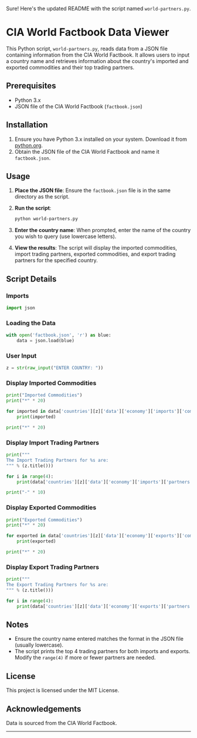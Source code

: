 Sure! Here's the updated README with the script named `world-partners.py`.

# CIA World Factbook Data Viewer

This Python script, `world-partners.py`, reads data from a JSON file containing information from the CIA World Factbook. It allows users to input a country name and retrieves information about the country's imported and exported commodities and their top trading partners.

## Prerequisites

- Python 3.x
- JSON file of the CIA World Factbook (`factbook.json`)

## Installation

1. Ensure you have Python 3.x installed on your system. Download it from [python.org](https://www.python.org/).
2. Obtain the JSON file of the CIA World Factbook and name it `factbook.json`.

## Usage

1. **Place the JSON file**: Ensure the `factbook.json` file is in the same directory as the script.

2. **Run the script**:
    ```bash
    python world-partners.py
    ```

3. **Enter the country name**: When prompted, enter the name of the country you wish to query (use lowercase letters).

4. **View the results**: The script will display the imported commodities, import trading partners, exported commodities, and export trading partners for the specified country.

## Script Details

### Imports

```python
import json
```

### Loading the Data

```python
with open('factbook.json', 'r') as blue:
    data = json.load(blue)
```

### User Input

```python
z = str(raw_input("ENTER COUNTRY: "))
```

### Display Imported Commodities

```python
print("Imported Commodities")
print("*" * 20)

for imported in data['countries'][z]['data']['economy']['imports']['commodities']['by_commodity']:
    print(imported)

print("*" * 20)
```

### Display Import Trading Partners

```python
print("""
The Import Trading Partners for %s are:
""" % (z.title()))

for i in range(4):
    print(data['countries'][z]['data']['economy']['imports']['partners']['by_country'][i]['name'])

print("-" * 10)
```

### Display Exported Commodities

```python
print("Exported Commodities")
print("*" * 20)

for exported in data['countries'][z]['data']['economy']['exports']['commodities']['by_commodity']:
    print(exported)

print("*" * 20)
```

### Display Export Trading Partners

```python
print("""
The Export Trading Partners for %s are:
""" % (z.title()))

for i in range(4):
    print(data['countries'][z]['data']['economy']['exports']['partners']['by_country'][i]['name'])
```

## Notes

- Ensure the country name entered matches the format in the JSON file (usually lowercase).
- The script prints the top 4 trading partners for both imports and exports. Modify the `range(4)` if more or fewer partners are needed.

## License

This project is licensed under the MIT License.

## Acknowledgements

Data is sourced from the CIA World Factbook.

---

